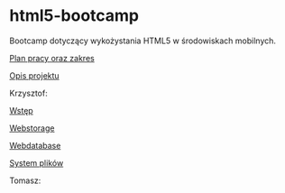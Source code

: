 html5-bootcamp
==============

Bootcamp dotyczący wykożystania HTML5 w środowiskach mobilnych.

[Plan pracy oraz zakres](https://github.com/romanowski/html5-bootcamp/wiki/Plan-pracy-oraz-zakres)

[Opis projektu](https://github.com/romanowski/html5-bootcamp/wiki/Opis-projektu)


Krzysztof:

[Wstęp](https://github.com/romanowski/html5-bootcamp/wiki/_new?wiki[name]=Wst%C4%99p)

[Webstorage](https://github.com/romanowski/html5-bootcamp/wiki/Webstorage)

[Webdatabase](https://github.com/romanowski/html5-bootcamp/wiki/Webdatabase)

[System plików](https://github.com/romanowski/html5-bootcamp/wiki/System-plik%C3%B3w)

Tomasz:

